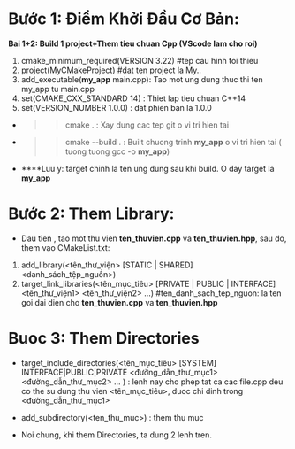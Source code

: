 # Bước 1: Điểm Khởi Đầu Cơ Bản:

**Bai 1+2: Build 1 project+Them tieu chuan Cpp (VScode lam cho roi)**

  1. cmake_minimum_required(VERSION 3.22) #tep cau hinh toi thieu
  2. project(MyCMakeProject) #dat ten project la My..
  3. add_executable(**my_app** main.cpp): Tao mot ung dung thuc thi ten my_app tu main.cpp
  4. set(CMAKE_CXX_STANDARD 14) : Thiet lap tieu chuan C++14
  5. set(VERSION_NUMBER 1.0.0) : dat phien ban la 1.0.0
  - >>cmake . : Xay dung cac tep git o vi tri hien tai
  - >>cmake --build . : Built chuong trinh **my_app** o vi tri hien tai ( tuong tuong gcc -o **my_app**)
  - ****Luu y: target chinh la ten ung dung sau khi build. O day target la **my_app**

# Bước 2: Them Library:

  - Dau tien , tao mot thu vien **ten_thuvien.cpp** va **ten_thuvien.hpp**, sau do, them vao CMakeList.txt:
  1. add_library(<tên_thư_viện> [STATIC | SHARED] <danh_sách_tệp_nguồn>)
  2. target_link_libraries(<tên_mục_tiêu> [PRIVATE | PUBLIC | INTERFACE] <tên_thư_viện1> <tên_thư_viện2> ...)  #ten_danh_sach_tep_nguon: la ten goi dai dien cho **ten_thuvien.cpp** va **ten_thuvien.hpp**

# Buoc 3: Them Directories

  -  target_include_directories(<tên_mục_tiêu> [SYSTEM] INTERFACE|PUBLIC|PRIVATE
    <đường_dẫn_thư_mục1>
    <đường_dẫn_thư_mục2>
    ...
) : lenh nay cho phep tat ca cac file.cpp deu co the su dung thu vien <tên_mục_tiêu>, duoc chi dinh trong <đường_dẫn_thư_mục1>
  - add_subdirectory(<ten_thu_muc>) : them thu muc

  - Noi chung, khi them Directories, ta dung 2 lenh tren. 